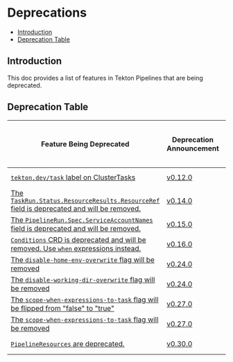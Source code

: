 <!--
---
linkTitle: "Deprecations"
weight: 5000
---
-->

# Deprecations

- [Introduction](#introduction)
- [Deprecation Table](#deprecation-table)

## Introduction

This doc provides a list of features in Tekton Pipelines that are
being deprecated.

## Deprecation Table

| Feature Being Deprecated                                                                                                                                            | Deprecation Announcement                                             | [API Compatibility Policy](https://github.com/tektoncd/pipeline/tree/main/api_compatibility_policy.md) | Earliest Date or Release of Removal |
| ------------------------------------------------------------------------------------------------------------------------------------------------------------------- | -------------------------------------------------------------------- | ------------------------------------------------------------------------------------------------------ | ----------------------------------- |
| [`tekton.dev/task` label on ClusterTasks](https://github.com/tektoncd/pipeline/issues/2533)                                                                         | [v0.12.0](https://github.com/tektoncd/pipeline/releases/tag/v0.12.0) | Beta                                                                                                   | January 30 2021                     |
| [The `TaskRun.Status.ResourceResults.ResourceRef` field is deprecated and will be removed.](https://github.com/tektoncd/pipeline/issues/2694)                       | [v0.14.0](https://github.com/tektoncd/pipeline/releases/tag/v0.14.0) | Beta                                                                                                   | April 30 2021                       |
| [The `PipelineRun.Spec.ServiceAccountNames` field is deprecated and will be removed.](https://github.com/tektoncd/pipeline/issues/2614)                             | [v0.15.0](https://github.com/tektoncd/pipeline/releases/tag/v0.15.0) | Beta                                                                                                   | May 15 2021                         |
| [`Conditions` CRD is deprecated and will be removed. Use `when` expressions instead.](https://github.com/tektoncd/community/blob/main/teps/0007-conditions-beta.md) | [v0.16.0](https://github.com/tektoncd/pipeline/releases/tag/v0.16.0) | Alpha                                                                                                  | Nov 02 2020                         |
| [The `disable-home-env-overwrite` flag will be removed](https://github.com/tektoncd/pipeline/issues/2013)                                                           | [v0.24.0](https://github.com/tektoncd/pipeline/releases/tag/v0.24.0) | Beta                                                                                                   | February 10 2022                    |
| [The `disable-working-dir-overwrite` flag will be removed](https://github.com/tektoncd/pipeline/issues/1836)                                                        | [v0.24.0](https://github.com/tektoncd/pipeline/releases/tag/v0.24.0) | Beta                                                                                                   | February 10 2022                    |
| [The `scope-when-expressions-to-task` flag will be flipped from "false" to "true"](https://github.com/tektoncd/pipeline/issues/1836)                                | [v0.27.0](https://github.com/tektoncd/pipeline/releases/tag/v0.27.0) | Beta                                                                                                   | February 10 2022                    |
| [The `scope-when-expressions-to-task` flag will be removed](https://github.com/tektoncd/pipeline/issues/1836)                                                       | [v0.27.0](https://github.com/tektoncd/pipeline/releases/tag/v0.27.0) | Beta                                                                                                   | March 10 2022                       |
| [`PipelineResources` are deprecated.](https://github.com/tektoncd/community/blob/main/teps/0074-deprecate-pipelineresources.md)                                     | [v0.30.0](https://github.com/tektoncd/pipeline/releases/tag/v0.30.0) | Alpha                                                                                                  | Dec 20 2021                         |
